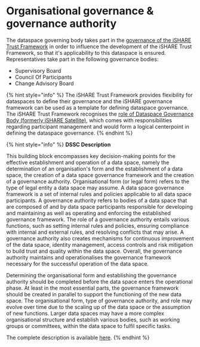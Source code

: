 # Organisational governance & governance authority

The dataspace governing body takes part in the [governance of the iSHARE Trust Framework](https://framework.ishare.eu/is/governance-framework) in order to influence the development of the iSHARE Trust Framework, so that it's applicability to this dataspace is ensured. Representatives take part in the following governance bodies:

* Supervisory Board
* Council Of Participants
* Change Advisory Board

{% hint style="info" %}
The iSHARE Trust Framework provides flexibility for dataspaces to define their governance and the iSHARE governance framework can be used as a template for defining dataspace governance. The iSHARE Trust Framework recognises the [role of Dataspace Governance Body (formerly iSHARE Satellite)](https://framework.ishare.eu/is/framework-and-roles), which comes with responsibilities regarding participant management and would form a logical centerpoint in defining the dataspace governance.
{% endhint %}

{% hint style="info" %}
**DSSC Description**

This building block encompasses key decision-making points for the effective establishment and operation of a data space, namely the determination of an organisation's form and the establishment of a data space, the creation of a data space governance framework and the creation of a governance authority. Organisational form (or legal form) refers to the type of legal entity a data space may assume. A data space governance framework is a set of internal rules and policies applicable to all data space participants. A governance authority refers to bodies of a data space that are composed of and by data space participants responsible for developing and maintaining as well as operating and enforcing the established governance framework. The role of a governance authority entails various functions, such as setting internal rules and policies, ensuring compliance with internal and external rules, and resolving conflicts that may arise. A governance authority also creates mechanisms for continuous improvement of the data space, identity management, access controls and risk mitigation to build trust and quality within the data space. Overall, the governance authority maintains and operationalises the governance framework necessary for the successful operation of the data space.

Determining the organisational form and establishing the governance authority should be completed before the data space enters the operational phase. At least in the most essential parts, the governance framework should be created in parallel to support the functioning of the new data space. The organisational form, type of governance authority, and role may evolve over time due to the scaling up of the data space or the assumption of new functions. Larger data spaces may have a more complex organisational structure and establish various bodies, such as working groups or committees, within the data space to fulfil specific tasks.

The complete description is available [here](https://dssc.eu/space/BVE/357074549/Organisational+Form+and+Governance+Authority).
{% endhint %}
